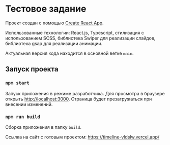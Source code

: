 # Тестовое задание

Проект создан с помощью [Create React App](https://github.com/facebook/create-react-app).

Использованные технологии: React.js, Typescript, cтилизация с использованием SCSS, библиотека Swiper для реализации слайдов, библиотека gsap для реализации анимации. 

Актуальная версия кода находится в основной ветке `main`.

## Запуск проекта 

### `npm start`

Запуск приложения в режиме разработчика. Для просмотра в браузере открыть [http://localhost:3000](http://localhost:3000).
Страница будет презагружаться при внесении изменений. 

### `npm run build`

Сборка приложения в папку `build`.

Ссылка на сайт с готовым проектом: https://timeline-vldslw.vercel.app/


